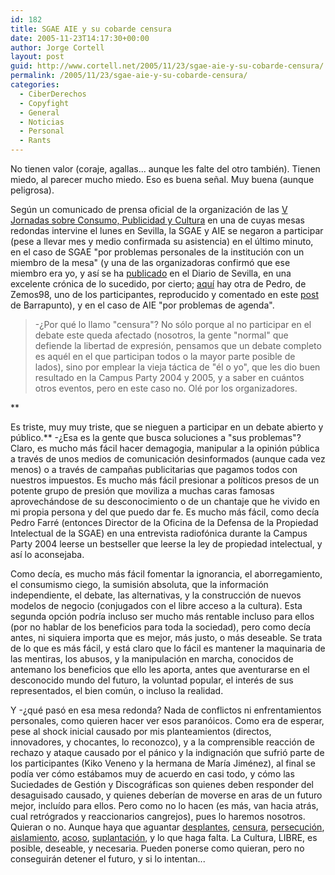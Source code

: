 ```yaml
---
id: 182
title: SGAE AIE y su cobarde censura
date: 2005-11-23T14:17:30+00:00
author: Jorge Cortell
layout: post
guid: http://www.cortell.net/2005/11/23/sgae-aie-y-su-cobarde-censura/
permalink: /2005/11/23/sgae-aie-y-su-cobarde-censura/
categories:
  - CiberDerechos
  - Copyfight
  - General
  - Noticias
  - Personal
  - Rants
---
```

No tienen valor (coraje, agallas... aunque les falte del otro también). Tienen miedo, al parecer mucho miedo. Eso es buena señal. Muy buena (aunque peligrosa).

Según un comunicado de prensa oficial de la organización de las [V Jornadas sobre Consumo, Publicidad y Cultura](http://www.marinaramos.net/jornadas/Programa.htm) en una de cuyas mesas redondas intervine el lunes en Sevilla, la SGAE y AIE se negaron a participar (pese a llevar mes y medio confirmada su asistencia) en el último minuto, en el caso de SGAE "por problemas personales de la institución con un miembro de la mesa" (y una de las organizadoras confirmó que ese miembro era yo, y así­ se ha [publicado](http://www.diariodesevilla.com/diariodesevilla/articulo.asp?idart=2107581&idcat=1182) en el Diario de Sevilla, en una excelente crónica de lo sucedido, por cierto; [aquí­](http://www.filmica.com/zemos98/archives/002543.html) hay otra de Pedro, de Zemos98, uno de los participantes, reproducido y comentado en este [post](http://barrapunto.com/article.pl?sid=05/11/22/1230251) de Barrapunto), y en el caso de AIE "por problemas de agenda".

> -¿Por qué lo llamo "censura"? No sólo porque al no participar en el debate este queda afectado (nosotros, la gente "normal" que defiende la libertad de expresión, pensamos que un debate completo es aquél en el que participan todos o la mayor parte posible de lados), sino por emplear la vieja táctica de "él o yo", que les dio buen resultado en la Campus Party 2004 y 2005, y a saber en cuántos otros eventos, pero en este caso no. Olé por los organizadores.

**
  
Es triste, muy muy triste, que se nieguen a participar en un debate abierto y público.** -¿Esa es la gente que busca soluciones a "sus problemas"? Claro, es mucho más fácil hacer demagogia, manipular a la opinión pública a través de unos medios de comunicación desinformados (aunque cada vez menos) o a través de campañas publicitarias que pagamos todos con nuestros impuestos. Es mucho más fácil presionar a polí­ticos presos de un potente grupo de presión que moviliza a muchas caras famosas aprovechándose de su desconocimiento o de un chantaje que he vivido en mi propia persona y del que puedo dar fe. Es mucho más fácil, como decí­a Pedro Farré (entonces Director de la Oficina de la Defensa de la Propiedad Intelectual de la SGAE) en una entrevista radiofónica durante la Campus Party 2004 leerse un bestseller que leerse la ley de propiedad intelectual, y así­ lo aconsejaba.

Como decí­a, es mucho más fácil fomentar la ignorancia, el aborregamiento, el consumismo ciego, la sumisión absoluta, que la información independiente, el debate, las alternativas, y la construcción de nuevos modelos de negocio (conjugados con el libre acceso a la cultura). Esta segunda opción podrí­a incluso ser mucho más rentable incluso para ellos (por no hablar de los beneficios para toda la sociedad), pero como decí­a antes, ni siquiera importa que es mejor, más justo, o más deseable. Se trata de lo que es más fácil, y está claro que lo fácil es mantener la maquinaria de las mentiras, los abusos, y la manipulación en marcha, conocidos de antemano los beneficios que ello les aporta, antes que aventurarse en el desconocido mundo del futuro, la voluntad popular, el interés de sus representados, el bien común, o incluso la realidad.

Y -¿qué pasó en esa mesa redonda? Nada de conflictos ni enfrentamientos personales, como quieren hacer ver esos paranóicos. Como era de esperar, pese al shock inicial causado por mis planteamientos (directos, innovadores, y chocantes, lo reconozco), y a la comprensible reacción de rechazo y ataque causado por el pánico y la indignación que sufrió parte de los participantes (Kiko Veneno y la hermana de Marí­a Jiménez), al final se podí­a ver cómo estábamos muy de acuerdo en casi todo, y cómo las Suciedades de Gestión y Discográficas son quienes deben responder del desaguisado causado, y quienes deberí­an de moverse en aras de un futuro mejor, incluí­do para ellos. Pero como no lo hacen (es más, van hacia atrás, cual retrógrados y reaccionarios cangrejos), pues lo haremos nosotros. Quieran o no. Aunque haya que aguantar [desplantes](http://www.cortell.net/2005/11/23/sgae-aie-y-su-cobarde-censura/), [censura](http://homepage.mac.com/jorgecortell/blogwavestudio/LH20041117170647/LHA20050504095812/index.html), [persecución](http://homepage.mac.com/jorgecortell/blogwavestudio/LH20041117170647/LHA20050505191504/index.html), [aislamiento](http://homepage.mac.com/jorgecortell/blogwavestudio/LH20041117170647/LHA20050516104242/index.html), [acoso](http://www.cortell.net/2005/06/24/%C2%BFacoso-y-derribo-noooooo-es-casualidad/), [suplantación](http://init0.bitacoras.com/archivos/2005/05/22/rapapolvo-a-jorge-cortell), y lo que haga falta. La Cultura, LIBRE, es posible, deseable, y necesaria. Pueden ponerse como quieran, pero no conseguirán detener el futuro, y si lo intentan...